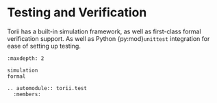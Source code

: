 # Testing and Verification

Torii has a built-in simulation framework, as well as first-class formal verification support. As well as Python {py:mod}`unittest` integration for ease of setting up testing.

```{toctree}
:maxdepth: 2

simulation
formal
```

```{eval-rst}
.. automodule:: torii.test
  :members:
```
